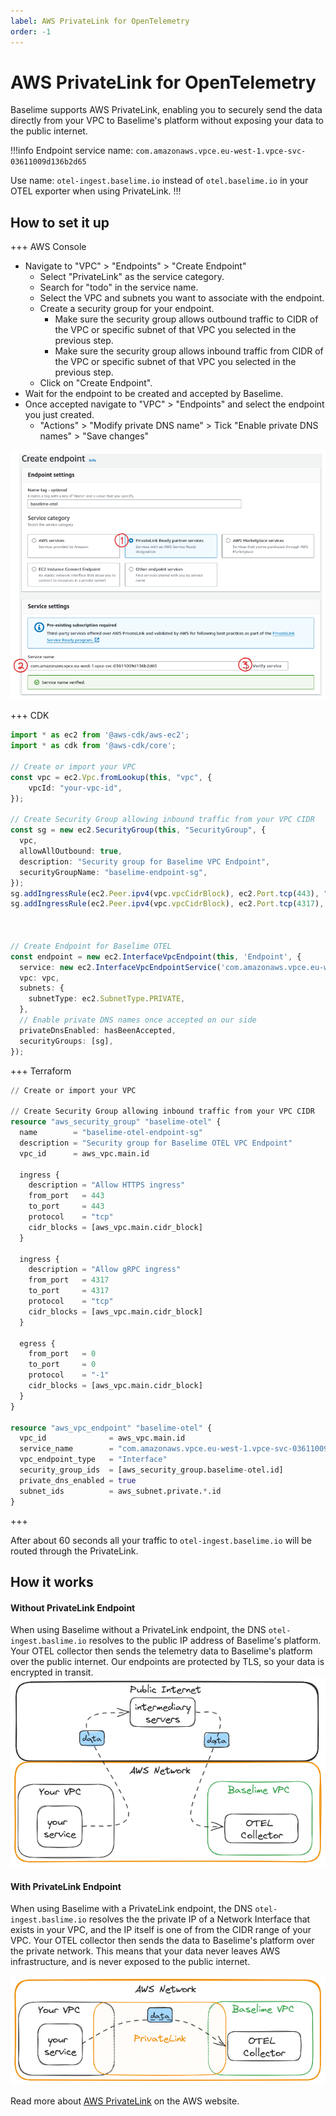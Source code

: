 ```yaml
---
label: AWS PrivateLink for OpenTelemetry
order: -1
---
```


# AWS PrivateLink for OpenTelemetry

Baselime supports AWS PrivateLink, enabling you to securely send the data directly from your VPC to Baselime's platform without exposing your data to the public internet.

!!!info
Endpoint service name: `com.amazonaws.vpce.eu-west-1.vpce-svc-03611009d136b2d65`

Use name: `otel-ingest.baselime.io` instead of `otel.baselime.io` in your OTEL exporter when using PrivateLink.
!!!

## How to set it up
+++ AWS Console
* Navigate to "VPC" > "Endpoints" > "Create Endpoint"
  * Select "PrivateLink" as the service category.
  * Search for "todo" in the service name.
  * Select the VPC and subnets you want to associate with the endpoint.
  * Create a security group for your endpoint.
    * Make sure the security group allows outbound traffic to CIDR of the VPC or specific subnet of that VPC you selected in the previous step.
    * Make sure the security group allows inbound traffic from CIDR of the VPC or specific subnet of that VPC you selected in the previous step.
  * Click on "Create Endpoint".
* Wait for the endpoint to be created and accepted by Baselime.
* Once accepted navigate to "VPC" > "Endpoints" and select the endpoint you just created.
  * "Actions" > "Modify private DNS name" > Tick "Enable private DNS names" > "Save changes"

![Creating VPC Endpoint](../assets/images/illustrations/sending-data/privateLink/private_link_console_1.png)

+++ CDK
```typescript
import * as ec2 from '@aws-cdk/aws-ec2';
import * as cdk from '@aws-cdk/core';

// Create or import your VPC
const vpc = ec2.Vpc.fromLookup(this, "vpc", {
    vpcId: "your-vpc-id",
});

// Create Security Group allowing inbound traffic from your VPC CIDR
const sg = new ec2.SecurityGroup(this, "SecurityGroup", {
  vpc,
  allowAllOutbound: true,
  description: "Security group for Baselime VPC Endpoint",
  securityGroupName: "baselime-endpoint-sg",
});
sg.addIngressRule(ec2.Peer.ipv4(vpc.vpcCidrBlock), ec2.Port.tcp(443), "Allow HTTPS ingress");
sg.addIngressRule(ec2.Peer.ipv4(vpc.vpcCidrBlock), ec2.Port.tcp(4317), "Allow gRPC ingress");



// Create Endpoint for Baselime OTEL
const endpoint = new ec2.InterfaceVpcEndpoint(this, 'Endpoint', {
  service: new ec2.InterfaceVpcEndpointService('com.amazonaws.vpce.eu-west-1.vpce-svc-03611009d136b2d65', 443),
  vpc: vpc,
  subnets: {
    subnetType: ec2.SubnetType.PRIVATE,
  },
  // Enable private DNS names once accepted on our side
  privateDnsEnabled: hasBeenAccepted,
  securityGroups: [sg],
});
```

+++ Terraform
```terraform
// Create or import your VPC

// Create Security Group allowing inbound traffic from your VPC CIDR
resource "aws_security_group" "baselime-otel" {
  name        = "baselime-otel-endpoint-sg"
  description = "Security group for Baselime OTEL VPC Endpoint"
  vpc_id      = aws_vpc.main.id

  ingress {
    description = "Allow HTTPS ingress"
    from_port   = 443
    to_port     = 443
    protocol    = "tcp"
    cidr_blocks = [aws_vpc.main.cidr_block]
  }

  ingress {
    description = "Allow gRPC ingress"
    from_port   = 4317
    to_port     = 4317
    protocol    = "tcp"
    cidr_blocks = [aws_vpc.main.cidr_block]
  }

  egress {
    from_port   = 0
    to_port     = 0
    protocol    = "-1"
    cidr_blocks = [aws_vpc.main.cidr_block]
  }
}

resource "aws_vpc_endpoint" "baselime-otel" {
  vpc_id              = aws_vpc.main.id
  service_name        = "com.amazonaws.vpce.eu-west-1.vpce-svc-03611009d136b2d65"
  vpc_endpoint_type   = "Interface"
  security_group_ids  = [aws_security_group.baselime-otel.id]
  private_dns_enabled = true
  subnet_ids          = aws_subnet.private.*.id
}
```
+++

After about 60 seconds all your traffic to `otel-ingest.baselime.io` will be routed through the PrivateLink.

## How it works

#### Without PrivateLink Endpoint
When using Baselime without a PrivateLink endpoint, the DNS `otel-ingest.baslime.io` resolves to the public
IP address of Baselime's platform. Your OTEL collector then sends the telemetry data to Baselime's platform
over the public internet. Our endpoints are protected by TLS, so your data is encrypted in transit.
![Sending data without PrivateLink](../assets/images/illustrations/sending-data/privateLink/without_private_link.png)

#### With PrivateLink Endpoint
When using Baselime with a PrivateLink endpoint, the DNS `otel-ingest.baslime.io` resolves the the private IP of a Network
Interface that exists in your VPC, and the IP itself is one of from the CIDR range of your VPC. Your OTEL collector
then sends the data to Baselime's platform over the private network. This means that your data never leaves AWS
infrastructure, and is never exposed to the public internet.

![Sending data with PrivateLink](../assets/images/illustrations/sending-data/privateLink/with_private_link.png)

Read more about [AWS PrivateLink](https://aws.amazon.com/privatelink/) on the AWS website.
